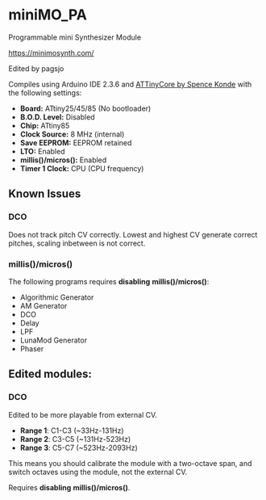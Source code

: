 # miniMO_PA
Programmable mini Synthesizer Module </br>

https://minimosynth.com/

Edited by pagsjo

Compiles using Arduino IDE 2.3.6 and [ATTinyCore by Spence Konde](https://github.com/SpenceKonde/ATTinyCore) with the following settings:

* **Board:** ATtiny25/45/85 (No bootloader)
* **B.O.D. Level:** Disabled
* **Chip:** ATtiny85
* **Clock Source:** 8 MHz (internal)
* **Save EEPROM:** EEPROM retained
* **LTO:** Enabled
* **millis()/micros():** Enabled
* **Timer 1 Clock:** CPU (CPU frequency)

## Known Issues
### DCO
Does not track pitch CV correctly. Lowest and highest CV generate correct pitches, scaling inbetween is not correct.

### millis()/micros()
The following programs requires **disabling** **millis()/micros()**:
* Algorithmic Generator
* AM Generator
* DCO
* Delay
* LPF
* LunaMod Generator
* Phaser

## Edited modules:
### DCO
Edited to be more playable from external CV.
* **Range 1**: C1-C3 (~33Hz-131Hz)
* **Range 2**: C3-C5 (~131Hz-523Hz)
* **Range 3**: C5-C7 (~523Hz-2093Hz)

This means you should calibrate the module with a two-octave span, and switch octaves using the module, not the external CV.

Requires **disabling** **millis()/micros()**.